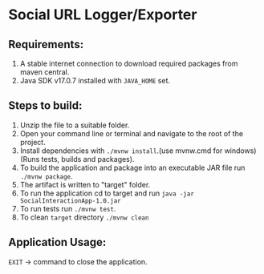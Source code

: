 # Social URL Logger/Exporter

## Requirements:
1. A stable internet connection to download required packages from maven central.
2. Java SDK v17.0.7 installed with `JAVA_HOME` set.

## Steps to build:
1. Unzip the file to a suitable folder. 
2. Open your command line or terminal and navigate to the root of the project.
3. Install dependencies with `./mvnw install`.(use mvnw.cmd for windows) (Runs tests, builds and packages).
4. To build the application and package into an executable JAR file run `./mvnw package`.
5. The artifact is written to "target" folder.
6. To run the application cd to target and run `java -jar SocialInteractionApp-1.0.jar`
7. To run tests run `./mvnw test`.
8. To clean `target` directory `./mvnw clean`

## Application Usage:
`EXIT` -> command to close the application.